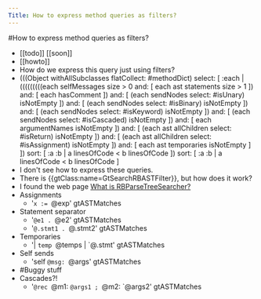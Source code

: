 ---Title: How to express method queries as filters?---#How to express method queries as filters?- [[todo]] [[soon]]- [[howto]]- How do we express this query just using filters?- (((Object withAllSubclasses flatCollect: #methodDict) select: [ :each | 	  (((((((((each selfMessages size > 0 and: [ 		           each ast statements size > 1 ]) and: [ each hasComment ]) 		         and: [ (each sendNodes select: #isUnary) isNotEmpty ]) 		        and: [ (each sendNodes select: #isBinary) isNotEmpty ]) 		       and: [ (each sendNodes select: #isKeyword) isNotEmpty ]) 		      and: [ (each sendNodes select: #isCascaded) isNotEmpty ]) 		     and: [ each argumentNames isNotEmpty ]) and: [ 		    (each ast allChildren select: #isReturn) isNotEmpty ]) and: [ 		   (each ast allChildren select: #isAssignment) isNotEmpty ]) and: [ 		  each ast temporaries isNotEmpty ] ]) sort: [ :a :b | 	 a linesOfCode < b linesOfCode ]) sort: [ :a :b | 	a linesOfCode < b linesOfCode ]- I don't see how to express these queries.- There is {{gtClass:name=GtSearchRBASTFilter}}, but how does it work?- I found the web page [What is RBParseTreeSearcher?](https://thepharo.dev/2021/12/09/what-is-rbparsetreesearcher/)- Assignments    - '`x := `@exp' gtASTMatches- Statement separator    - '`@e1 . `@e2' gtASTMatches    - '`@.stmt1 . `@.stmt2' gtASTMatches- Temporaries    - '| `temp `@temps | `@.stmt' gtASTMatches- Self sends    - 'self `@msg: `@args' gtASTMatches- #Buggy stuff- Cascades?!    - '`@rec `@m1: `@args1 ; `@m2: `@args2' gtASTMatches